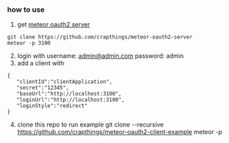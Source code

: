 ### how to use

1. get [meteor oauth2 server](https://github.com/crapthings/meteor-oauth2-server)
```
git clone https://github.com/crapthings/meteor-oauth2-server
meteor -p 3100
```
2. login with username: admin@admin.com password: admin
3. add a client with
```
{
   "clientId":"clientApplication",
   "secret":"12345",
   "baseUrl":"http://localhost:3100",
   "loginUrl":"http://localhost:3100",
   "loginStyle":"redirect"
}
```

4. clone this repo to run example
git clone --recursive https://github.com/crapthings/meteor-oauth2-client-example
meteor -p
